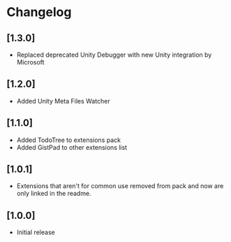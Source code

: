 # Changelog

## [1.3.0]

- Replaced deprecated Unity Debugger with new Unity integration by Microsoft

## [1.2.0]

- Added Unity Meta Files Watcher

## [1.1.0]

- Added TodoTree to extensions pack
- Added GistPad to other extensions list

## [1.0.1]

- Extensions that aren't for common use removed from pack and now are only linked in the readme.

## [1.0.0]

- Initial release
